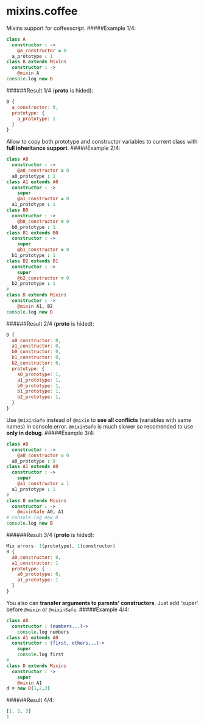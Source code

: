 # mixins.coffee 
Mixins support for coffeescript.
#####Example 1/4:
```coffeescript
class A
  constructor : ->
    @a_constructor = 0
  a_prototype : 1
class B extends Mixins
  constructor : ->
    @mixin A
console.log new B
```
######Result 1/4 (__proto__ is hided):
```javascript
B {
  a_constructor: 0,
  prototype: {
    a_prototype: 1
  }
}
```
Allow to copy both prototype and constructor variables to current class with **full inheritance support**.
#####Example 2/4:
```coffeescript
class A0
  constructor : ->
    @a0_constructor = 0
  a0_prototype : 1
class A1 extends A0
  constructor : ->
    super
    @a1_constructor = 0
  a1_prototype : 1
class B0
  constructor : ->
    @b0_constructor = 0
  b0_prototype : 1
class B1 extends B0
  constructor : ->
    super
    @b1_constructor = 0
  b1_prototype : 1
class B2 extends B1
  constructor : ->
    super
    @b2_constructor = 0
  b2_prototype : 1
#
class D extends Mixins
  constructor : ->
    @mixin A1, B2
console.log new D
```
######Result 2/4 (__proto__ is hided):
```javascript
D {
  a0_constructor: 0,
  a1_constructor: 0,
  b0_constructor: 0,
  b1_constructor: 0,
  b2_constructor: 0,
  prototype: {
    a0_prototype: 1,
    a1_prototype: 1,
    b0_prototype: 1,
    b1_prototype: 1,
    b2_prototype: 1,
  }
}
```
Use `@mixinSafe` instead of `@mixin` to **see all conflicts** (variables with same names) in console.error. `@mixinSafe` is much slower so recomended to use **only in debug**.
#####Example 3/4:
```coffeescript
class A0
  constructor : ->
    @a0_constructor = 0
  a0_prototype : 0
class A1 extends A0
  constructor : ->
    super
    @a1_constructor = 1
  a1_prototype : 1
#
class B extends Mixins
  constructor : ->
    @mixinSafe A0, A1
# console.log new B
console.log new B
```
######Result 3/4 (__proto__ is hided):
```javascript
Mix errors: 1(prototype), 1(constructor)
B {
  a0_constructor: 0,
  a1_constructor: 1
  prototype: {
    a0_prototype: 0,
    a1_prototype: 1
  }
}
```
You also can **transfer arguments to parents' constructors**. Just add 'super' before `@mixin` or `@mixinSafe`.
#####Example 4/4:
```coffeescript
class A0
  constructor : (numbers...)->
    console.log numbers
class A1 extends A0
  constructor : (first, others...)->
    super
    console.log first
#
class D extends Mixins
  constructor : ->
    super
    @mixin A1
d = new D(1,2,3)
```
######Result 4/4:
```javascript
[1, 2, 3]
1
```